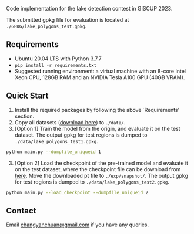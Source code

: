 Code implementation for the lake detection contest in GISCUP 2023. 

The submitted gpkg file for evaluation is located at `./GPKG/lake_polygons_test.gpkg`.

## Requirements
- Ubuntu 20.04 LTS with Python 3.7.7
- `pip install -r requirements.txt`
- Suggested running environment: a virtual machine with an 8-core Intel Xeon CPU, 128GB RAM and an NVIDIA Tesla A100 GPU (40GB VRAM).

## Quick Start

1. Install the required packages by following the above `Requirements' section.
2. Copy all datasets ([download here](https://drive.google.com/drive/folders/1p5N7QQwNkC5is89_IfdQfOZ__dQia91x)) to `./data/`.
3. \[Option 1\] Train the model from the origin, and evaluate it on the test dataset. The output gpkg for test regions is dumped to `./data/lake_polygons_test1.gpkg`.
```bash
python main.py --dumpfile_uniqueid 1
```
3. \[Option 2\] Load the checkpoint  of the pre-trained model and evaluate it on the test dataset, where the checkpoint file can be download from [here](https://drive.google.com/drive/folders/1Wpr4aHaOiEE6Z8HAJQ4xbRWKJMtXSKA5). Move the downloaded pt file to `./exp/snapshot/`. The output gpkg for test regions is dumped to `./data/lake_polygons_test2.gpkg`.
```bash
python main.py --load_checkpoint --dumpfile_uniqueid 2
```

## Contact
Email changyanchuan@gmail.com if you have any queries.
